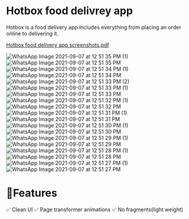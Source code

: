 # Hotbox food delivrey app

Hotbox is a food delivery app includes everything from placing an order online to delivering it.

[Hotbox food delivery app screenshots.pdf](https://github.com/HudaLatheef/Hotbox333/files/8966777/Hotbox.food.delivery.app.screenshots.pdf)

![WhatsApp Image 2021-09-07 at 12 51 35 PM (1)](https://user-images.githubusercontent.com/90184414/175288323-1053afa7-074b-40be-8b77-2885ad8e3c3e.jpeg)
![WhatsApp Image 2021-09-07 at 12 51 35 PM](https://user-images.githubusercontent.com/90184414/175288544-792ce78f-bc12-44b9-ad8d-a98832db2af4.jpeg)
![WhatsApp Image 2021-09-07 at 12 51 34 PM (1)](https://user-images.githubusercontent.com/90184414/175288551-1211c1ef-7faa-4af0-9a8b-a3dbb20708e5.jpeg)
![WhatsApp Image 2021-09-07 at 12 51 34 PM](https://user-images.githubusercontent.com/90184414/175288555-cbfbe63e-5185-4d4a-a93b-a636d0a96e57.jpeg)
![WhatsApp Image 2021-09-07 at 12 51 33 PM (2)](https://user-images.githubusercontent.com/90184414/175288617-ea16e863-a90b-413b-a3f3-d958c1780666.jpeg)
![WhatsApp Image 2021-09-07 at 12 51 33 PM (1)](https://user-images.githubusercontent.com/90184414/175288623-1bde8475-6429-4ef7-af1b-25ed39cb16c2.jpeg)
![WhatsApp Image 2021-09-07 at 12 51 33 PM](https://user-images.githubusercontent.com/90184414/175288624-af704b01-3579-4576-9c52-85d69bb83f2b.jpeg)
![WhatsApp Image 2021-09-07 at 12 51 32 PM (1)](https://user-images.githubusercontent.com/90184414/175288625-fbe0ab42-a5f4-4133-8a98-6602c47cc086.jpeg)
![WhatsApp Image 2021-09-07 at 12 51 32 PM](https://user-images.githubusercontent.com/90184414/175288627-0505e222-44e7-4659-92ef-01ed261ce6b3.jpeg)
![WhatsApp Image 2021-09-07 at 12 51 31 PM (1)](https://user-images.githubusercontent.com/90184414/175288631-df9f4629-bf7e-4eed-a065-67ce5011b17d.jpeg)
![WhatsApp Image 2021-09-07 at 12 51 31 PM](https://user-images.githubusercontent.com/90184414/175288634-3bbd50a9-66e1-4598-835f-2852d7aff845.jpeg)
![WhatsApp Image 2021-09-07 at 12 51 30 PM (1)](https://user-images.githubusercontent.com/90184414/175288635-40e7663a-d2b4-4b64-b2fb-c94bb1dd307d.jpeg)
![WhatsApp Image 2021-09-07 at 12 51 30 PM](https://user-images.githubusercontent.com/90184414/175288684-57d06674-6b06-4678-b9f2-5135006dce1d.jpeg)
![WhatsApp Image 2021-09-07 at 12 51 29 PM (1)](https://user-images.githubusercontent.com/90184414/175288691-363790ef-9baa-4368-b904-ad932a2643e8.jpeg)
![WhatsApp Image 2021-09-07 at 12 51 29 PM](https://user-images.githubusercontent.com/90184414/175288694-e1c43e39-2546-4818-99ef-082a75cc30a0.jpeg)
![WhatsApp Image 2021-09-07 at 12 51 28 PM (1)](https://user-images.githubusercontent.com/90184414/175288697-2f85edda-50bc-41d7-9736-70b2dad97bde.jpeg)
![WhatsApp Image 2021-09-07 at 12 51 28 PM](https://user-images.githubusercontent.com/90184414/175288698-02739578-179d-409b-b5dd-91a879c4c421.jpeg)
![WhatsApp Image 2021-09-07 at 12 51 27 PM (1)](https://user-images.githubusercontent.com/90184414/175288700-60c59fe7-d53c-4f5f-b655-31493d0f277b.jpeg)
![WhatsApp Image 2021-09-07 at 12 51 27 PM](https://user-images.githubusercontent.com/90184414/175288703-77f1e7c0-6b8a-47a1-8f6f-e358daec97d7.jpeg)


# 📖Features
✅ Clean UI
✅ Page transformer animations
✅ No fragments(light weight)
